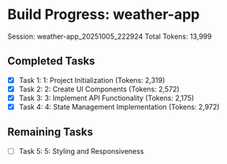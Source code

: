 # Build Progress: weather-app
Session: weather-app_20251005_222924
Total Tokens: 13,999

## Completed Tasks
- [x] Task 1: 1: Project Initialization (Tokens: 2,319)
- [x] Task 2: 2: Create UI Components (Tokens: 2,572)
- [x] Task 3: 3: Implement API Functionality (Tokens: 2,175)
- [x] Task 4: 4: State Management Implementation (Tokens: 2,972)

## Remaining Tasks
- [ ] Task 5: 5: Styling and Responsiveness
